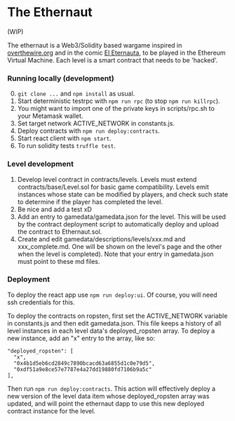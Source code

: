 # The Ethernaut

(WIP)
<p>The ethernaut is a Web3/Solidity based wargame inspired in <a href="https://overthewire.org" target="_blank" rel="noopener noreferred">overthewire.org</a> and in the comic <a href="https://en.wikipedia.org/wiki/The_Eternaut" target="_blank" rel="noopener noreferred">El Eternauta</a>, to be played in the Ethereum Virtual Machine. Each level is a smart contract that needs to be 'hacked'.</p>

### Running locally (development)

0. `git clone ...` and `npm install` as usual.
1. Start deterministic testrpc with `npm run rpc` (to stop `npm run killrpc`).
2. You might want to import one of the private keys in scripts/rpc.sh to your Metamask wallet.
2. Set target network ACTIVE_NETWORK in constants.js.
4. Deploy contracts with `npm run deploy:contracts`.
5. Start react client with `npm start`.
6. To run solidity tests `truffle test`.

### Level development

1. Develop level contract in contracts/levels. Levels must extend contracts/base/Level.sol for basic game compatibility. Levels emit instances whose state can be modified by players, and check such state to determine if the player has completed the level.
2. Be nice and add a test xD
3. Add an entry to gamedata/gamedata.json for the level. This will be used by the contract deployment script to automatically deploy and upload the contract to Ethernaut.sol.
4. Create and edit gamedata/descriptions/levels/xxx.md and xxx_complete.md. One will be shown on the level's page and the other when the level is completed). Note that your entry in gamedata.json must point to these md files.

### Deployment

To deploy the react app use `npm run deploy:ui`. Of course, you will need ssh credentials for this.

To deploy the contracts on ropsten, first set the ACTIVE_NETWORK variable in constants.js and then edit gamedata.json. This file keeps a history of all level instances in each level data's deployed_ropsten array. To deploy a new instance, add an "x" entry to the array, like so:

```
"deployed_ropsten": [
  "x",
  "0x4b1d5eb6cd2849c7890bcacd63a6855d1c0e79d5",
  "0xdf51a9e8ce57e7787e4a27dd19880fd7106b9a5c"
],
```

Then run `npm run deploy:contracts`. This action will effectively deploy a new version of the level data item whose deployed_ropsten array was updated, and will point the ethernaut dapp to use this new deployed contract instance for the level.
